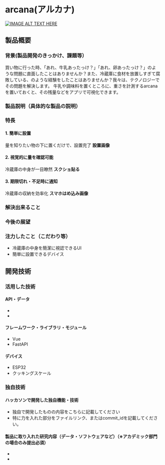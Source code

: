 # arcana(アルカナ)
[![IMAGE ALT TEXT HERE](https://jphacks.com/wp-content/uploads/2020/09/JPHACKS2020_ogp.jpg)](https://www.youtube.com/watch?v=G5rULR53uMk)

## 製品概要
### 背景(製品開発のきっかけ、課題等）
買い物に行った時、「あれ、牛乳あったっけ？」「あれ、卵あったっけ？」のような問題に直面したことはありませんか？また、冷蔵庫に食材を放置しすぎて腐敗している、のような経験をしたことはありませんか？我々は、テクノロジーでその問題を解決します。
牛乳や調味料を置くところに、重さを計測するarcanaを置いておくと、その残量などをアプリで可視化できます。

### 製品説明（具体的な製品の説明）
### 特長
#### 1. 簡単に設置
量を知りたい物の下に置くだけで、設置完了
**設置画像**
#### 2. 視覚的に量を確認可能
冷蔵庫の中身が一目瞭然
**スクショ貼る**
#### 3. 期限切れ・不足時に通知
冷蔵庫の収納を効率化
**スマホはめ込み画像**
### 解決出来ること
### 今後の展望
### 注力したこと（こだわり等）
* 冷蔵庫の中身を簡潔に視認できるUI
* 簡単に設置できるデバイス

## 開発技術
### 活用した技術
#### API・データ
* 
* 

#### フレームワーク・ライブラリ・モジュール
* Vue
* FastAPI

#### デバイス
* ESP32
* クッキングスケール

### 独自技術
#### ハッカソンで開発した独自機能・技術
* 独自で開発したものの内容をこちらに記載してください
* 特に力を入れた部分をファイルリンク、またはcommit_idを記載してください。

#### 製品に取り入れた研究内容（データ・ソフトウェアなど）（※アカデミック部門の場合のみ提出必須）
* 
* 
